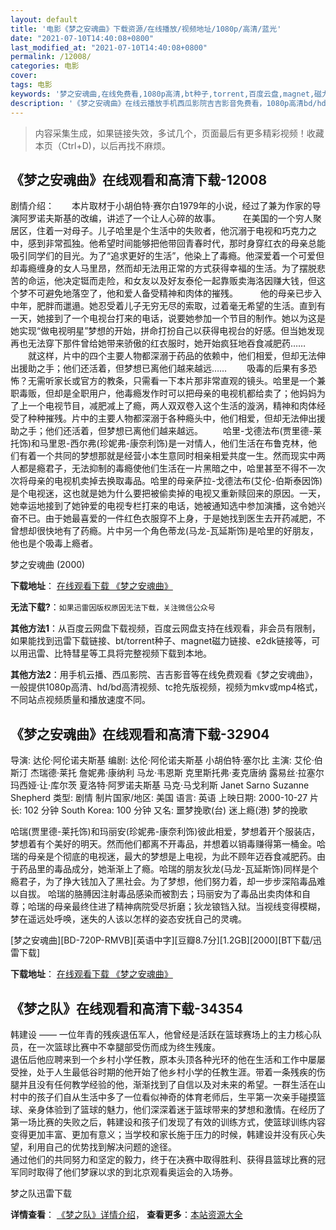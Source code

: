 ```yaml
---
layout: default
title: '电影《梦之安魂曲》下载资源/在线播放/视频地址/1080p/高清/蓝光'
date: "2021-07-10T14:40:08+0800"
last_modified_at: "2021-07-10T14:40:08+0800"
permalink: /12008/
categories: 电影
cover:
tags: 电影
keywords: '梦之安魂曲,在线免费看,1080p高清,bt种子,torrent,百度云盘,magnet,磁力链,迅雷下载资源'
description: '《梦之安魂曲》在线云播放手机西瓜影院吉吉影音免费看，1080p高清bd/hd未删减完整版和tc抢先枪版，mkv/mp4格式，附带bt/torrent种子、magnet/磁力链、百度云盘、网盘资源迅雷下载链接'
---
```


>内容采集生成，如果链接失效，多试几个，页面最后有更多精彩视频！收藏本页（Ctrl+D)，以后再找不麻烦。


## 《梦之安魂曲》在线观看和高清下载-12008

剧情介绍：　　本片取材于小胡伯特·赛尔白1979年的小说，经过了兼为作家的导演阿罗诺夫斯基的改编，讲述了一个让人心碎的故事。  　　在美国的一个穷人聚居区，住着一对母子。儿子哈里是个生活中的失败者，他沉溺于电视和巧克力之中，感到非常孤独。他希望时间能够把他带回青春时代，那时身穿红衣的母亲总能吸引同学们的目光。为了“追求更好的生活”，他染上了毒瘾。他深爱着一个可爱但却毒瘾缠身的女人马里昂，然而却无法用正常的方式获得幸福的生活。为了摆脱悲苦的命运，他决定铤而走险，和女友以及好友泰伦一起靠贩卖海洛因赚大钱，但这个梦不可避免地落空了，他和爱人备受精神和肉体的摧残。  　　他的母亲已步入中年，肥胖而邋遢。她忍受着儿子无穷无尽的索取，过着毫无希望的生活。直到有一天，她接到了一个电视台打来的电话，说要她参加一个节目的制作。她以为这是她实现“做电视明星”梦想的开始，拼命打扮自己以获得电视台的好感。但当她发现再也无法穿下那件曾给她带来骄傲的红衣服时，她开始疯狂地吞食减肥药……  　　就这样，片中的四个主要人物都深溺于药品的依赖中，他们相爱，但却无法伸出援助之手；他们还活着，但梦想已离他们越来越远…… 　　吸毒的后果有多恐怖？无需听家长或官方的教条，只需看一下本片那非常直观的镜头。哈里是一个兼职毒贩，但却是全职用户，他毒瘾发作时可以把母亲的电视机都给卖了；他妈妈为了上一个电视节目，减肥减上了瘾，两人双双卷入这个生活的漩涡，精神和肉体经受了种种摧残。片中的主要人物都深溺于各种瘾头中，他们相爱，但却无法伸出援助之手；他们还活着，但梦想已离他们越来越远。 　　哈里-戈德法布(贾里德-莱托饰)和马里恩-西尔弗(珍妮弗-康奈利饰)是一对情人，他们生活在布鲁克林，他们有着一个共同的梦想那就是经营小本生意同时相亲相爱共度一生。然而现实中两人都是瘾君子，无法抑制的毒瘾使他们生活在一片黑暗之中，哈里甚至不得不一次次将母亲的电视机卖掉去换取毒品。哈里的母亲萨拉-戈德法布(艾伦-伯斯泰因饰)是个电视迷，这也就是她为什么要把被偷卖掉的电视又重新赎回来的原因。一天，她幸运地接到了她钟爱的电视专栏打来的电话，她被通知选中参加演播，这令她兴奋不已。由于她最喜爱的一件红色衣服穿不上身，于是她找到医生去开药减肥，不曾想却很快地有了药瘾。片中另一个角色蒂龙(马龙-瓦延斯饰)是哈里的好朋友，他也是个吸毒上瘾者。


梦之安魂曲 (2000)

**下载地址**： [在线观看下载 《梦之安魂曲》](https://www.btbtdy.me/btdy/dy7308.html) 


**无法下载?**：`如果迅雷因版权原因无法下载，关注微信公众号 `

**其他方法1**：从百度云网盘下载视频，百度云网盘支持在线观看，非会员有限制，如果能找到迅雷下载链接、bt/torrent种子、magnet磁力链接、e2dk链接等，可以用迅雷、比特彗星等工具将完整视频下载到本地。

**其他方法2**：用手机云播、西瓜影院、吉吉影音等在线免费观看《梦之安魂曲》，一般提供1080p高清、hd/bd高清视频、tc抢先版视频，视频为mkv或mp4格式，不同站点视频质量和播放速度不同。


## 《梦之安魂曲》在线观看和高清下载-32904

导演: 达伦·阿伦诺夫斯基 编剧: 达伦·阿伦诺夫斯基 小胡伯特·塞尔比 主演: 艾伦·伯斯汀 杰瑞德·莱托 詹妮弗·康纳利 马龙·韦恩斯 克里斯托弗·麦克唐纳 露易丝·拉塞尔 玛西娅·让·库尔茨 夏洛特·阿罗诺夫斯基 马克·马戈利斯 Janet Sarno Suzanne Shepherd 类型: 剧情 制片国家/地区: 美国 语言: 英语 上映日期: 2000-10-27 片长: 102 分钟 South Korea: 100 分钟 又名: 噩梦挽歌(台) 迷上瘾(港) 梦的挽歌

哈瑞(贾里德-莱托饰)和玛丽安(珍妮弗-康奈利饰)彼此相爱，梦想着开个服装店，梦想着有个美好的明天。然而他们都离不开毒品，并想着以销毒赚得第一桶金。哈瑞的母亲是个彻底的电视迷，最大的梦想是上电视，为此不顾年迈吞食减肥药。由于药品里的毒品成分，她渐渐上了瘾。哈瑞的朋友狄龙(马龙-瓦延斯饰)同样是个瘾君子，为了挣大钱加入了黑社会。为了梦想，他们努力着，却一步步深陷毒品难以自拔。 哈瑞的胳膊因注射毒品感染而被割去；玛丽安为了毒品出卖肉体和自尊；哈瑞的母亲最终住进了精神病院受尽折磨；狄龙锒铛入狱。当视线变得模糊，梦在遥远处呼唤，迷失的人该以怎样的姿态安抚自己的灵魂。


[梦之安魂曲][BD-720P-RMVB][英语中字][豆瓣8.7分][1.2GB][2000][BT下载/迅雷下载]

**下载地址**： [在线观看下载 《梦之安魂曲》](https://www.btdx8.com/torrent/requiem_for_a_dream_2000.html) 


## 《梦之队》在线观看和高清下载-34354

韩建设 —— 一位年青的残疾退伍军人，他曾经是活跃在篮球赛场上的主力核心队员，在一次篮球比赛中不幸腿部受伤而成为终生残废。<br />退伍后他应聘来到一个乡村小学任教，原本头顶各种光环的他在生活和工作中屡屡受挫，处于人生最低谷时期的他开始了他乡村小学的任教生涯。带着一条残疾的伤腿并且没有任何教学经验的他，渐渐找到了自信以及对未来的希望。一群生活在山村中的孩子们自从生活中多了一位看似神奇的体育老师后，生平第一次亲手碰摸篮球、亲身体验到了篮球的魅力，他们深深着迷于篮球带来的梦想和激情。在经历了第一场比赛的失败之后，韩建设和孩子们发现了有效的训练方式，使篮球训练内容变得更加丰富、更加有意义；当学校和家长施于压力的时候，韩建设并没有灰心失望，利用自己的优势找到解决问题的途径。<br />通过他们的共同努力和坚定的毅力，终于在决赛中取得胜利、获得县篮球比赛的冠军同时取得了他们梦寐以求的到北京观看奥运会的入场券。


梦之队迅雷下载

**详情查看**： [《梦之队》详情介绍](/movie/34354/)， **查看更多**：[本站资源大全](/movie/t/all/)


